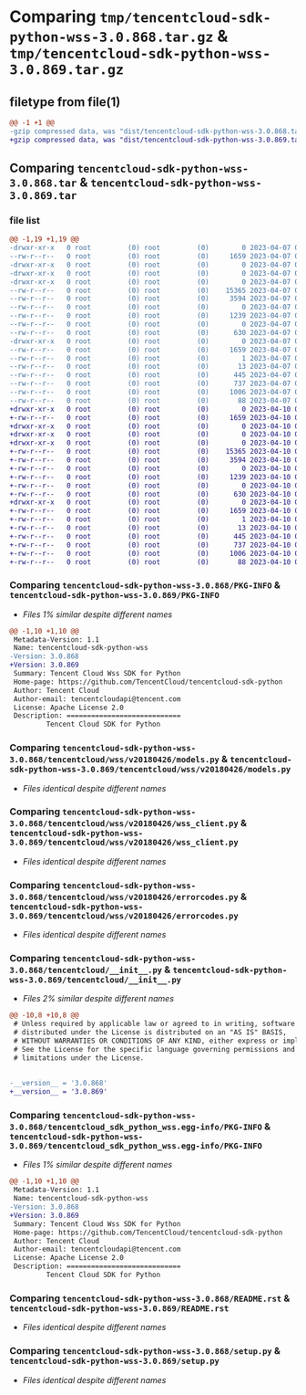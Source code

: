 # Comparing `tmp/tencentcloud-sdk-python-wss-3.0.868.tar.gz` & `tmp/tencentcloud-sdk-python-wss-3.0.869.tar.gz`

## filetype from file(1)

```diff
@@ -1 +1 @@
-gzip compressed data, was "dist/tencentcloud-sdk-python-wss-3.0.868.tar", last modified: Fri Apr  7 01:05:37 2023, max compression
+gzip compressed data, was "dist/tencentcloud-sdk-python-wss-3.0.869.tar", last modified: Mon Apr 10 03:18:52 2023, max compression
```

## Comparing `tencentcloud-sdk-python-wss-3.0.868.tar` & `tencentcloud-sdk-python-wss-3.0.869.tar`

### file list

```diff
@@ -1,19 +1,19 @@
-drwxr-xr-x   0 root         (0) root         (0)        0 2023-04-07 01:05:37.000000 tencentcloud-sdk-python-wss-3.0.868/
--rw-r--r--   0 root         (0) root         (0)     1659 2023-04-07 01:05:37.000000 tencentcloud-sdk-python-wss-3.0.868/PKG-INFO
-drwxr-xr-x   0 root         (0) root         (0)        0 2023-04-07 01:05:37.000000 tencentcloud-sdk-python-wss-3.0.868/tencentcloud/
-drwxr-xr-x   0 root         (0) root         (0)        0 2023-04-07 01:05:37.000000 tencentcloud-sdk-python-wss-3.0.868/tencentcloud/wss/
-drwxr-xr-x   0 root         (0) root         (0)        0 2023-04-07 01:05:37.000000 tencentcloud-sdk-python-wss-3.0.868/tencentcloud/wss/v20180426/
--rw-r--r--   0 root         (0) root         (0)    15365 2023-04-07 01:05:37.000000 tencentcloud-sdk-python-wss-3.0.868/tencentcloud/wss/v20180426/models.py
--rw-r--r--   0 root         (0) root         (0)     3594 2023-04-07 01:05:37.000000 tencentcloud-sdk-python-wss-3.0.868/tencentcloud/wss/v20180426/wss_client.py
--rw-r--r--   0 root         (0) root         (0)        0 2023-04-07 01:05:37.000000 tencentcloud-sdk-python-wss-3.0.868/tencentcloud/wss/v20180426/__init__.py
--rw-r--r--   0 root         (0) root         (0)     1239 2023-04-07 01:05:37.000000 tencentcloud-sdk-python-wss-3.0.868/tencentcloud/wss/v20180426/errorcodes.py
--rw-r--r--   0 root         (0) root         (0)        0 2023-04-07 01:05:37.000000 tencentcloud-sdk-python-wss-3.0.868/tencentcloud/wss/__init__.py
--rw-r--r--   0 root         (0) root         (0)      630 2023-04-07 01:05:37.000000 tencentcloud-sdk-python-wss-3.0.868/tencentcloud/__init__.py
-drwxr-xr-x   0 root         (0) root         (0)        0 2023-04-07 01:05:37.000000 tencentcloud-sdk-python-wss-3.0.868/tencentcloud_sdk_python_wss.egg-info/
--rw-r--r--   0 root         (0) root         (0)     1659 2023-04-07 01:05:37.000000 tencentcloud-sdk-python-wss-3.0.868/tencentcloud_sdk_python_wss.egg-info/PKG-INFO
--rw-r--r--   0 root         (0) root         (0)        1 2023-04-07 01:05:37.000000 tencentcloud-sdk-python-wss-3.0.868/tencentcloud_sdk_python_wss.egg-info/dependency_links.txt
--rw-r--r--   0 root         (0) root         (0)       13 2023-04-07 01:05:37.000000 tencentcloud-sdk-python-wss-3.0.868/tencentcloud_sdk_python_wss.egg-info/top_level.txt
--rw-r--r--   0 root         (0) root         (0)      445 2023-04-07 01:05:37.000000 tencentcloud-sdk-python-wss-3.0.868/tencentcloud_sdk_python_wss.egg-info/SOURCES.txt
--rw-r--r--   0 root         (0) root         (0)      737 2023-04-07 01:05:37.000000 tencentcloud-sdk-python-wss-3.0.868/README.rst
--rw-r--r--   0 root         (0) root         (0)     1006 2023-04-07 01:05:37.000000 tencentcloud-sdk-python-wss-3.0.868/setup.py
--rw-r--r--   0 root         (0) root         (0)       88 2023-04-07 01:05:37.000000 tencentcloud-sdk-python-wss-3.0.868/setup.cfg
+drwxr-xr-x   0 root         (0) root         (0)        0 2023-04-10 03:18:52.000000 tencentcloud-sdk-python-wss-3.0.869/
+-rw-r--r--   0 root         (0) root         (0)     1659 2023-04-10 03:18:52.000000 tencentcloud-sdk-python-wss-3.0.869/PKG-INFO
+drwxr-xr-x   0 root         (0) root         (0)        0 2023-04-10 03:18:52.000000 tencentcloud-sdk-python-wss-3.0.869/tencentcloud/
+drwxr-xr-x   0 root         (0) root         (0)        0 2023-04-10 03:18:52.000000 tencentcloud-sdk-python-wss-3.0.869/tencentcloud/wss/
+drwxr-xr-x   0 root         (0) root         (0)        0 2023-04-10 03:18:52.000000 tencentcloud-sdk-python-wss-3.0.869/tencentcloud/wss/v20180426/
+-rw-r--r--   0 root         (0) root         (0)    15365 2023-04-10 03:18:52.000000 tencentcloud-sdk-python-wss-3.0.869/tencentcloud/wss/v20180426/models.py
+-rw-r--r--   0 root         (0) root         (0)     3594 2023-04-10 03:18:52.000000 tencentcloud-sdk-python-wss-3.0.869/tencentcloud/wss/v20180426/wss_client.py
+-rw-r--r--   0 root         (0) root         (0)        0 2023-04-10 03:18:52.000000 tencentcloud-sdk-python-wss-3.0.869/tencentcloud/wss/v20180426/__init__.py
+-rw-r--r--   0 root         (0) root         (0)     1239 2023-04-10 03:18:52.000000 tencentcloud-sdk-python-wss-3.0.869/tencentcloud/wss/v20180426/errorcodes.py
+-rw-r--r--   0 root         (0) root         (0)        0 2023-04-10 03:18:52.000000 tencentcloud-sdk-python-wss-3.0.869/tencentcloud/wss/__init__.py
+-rw-r--r--   0 root         (0) root         (0)      630 2023-04-10 03:18:52.000000 tencentcloud-sdk-python-wss-3.0.869/tencentcloud/__init__.py
+drwxr-xr-x   0 root         (0) root         (0)        0 2023-04-10 03:18:52.000000 tencentcloud-sdk-python-wss-3.0.869/tencentcloud_sdk_python_wss.egg-info/
+-rw-r--r--   0 root         (0) root         (0)     1659 2023-04-10 03:18:52.000000 tencentcloud-sdk-python-wss-3.0.869/tencentcloud_sdk_python_wss.egg-info/PKG-INFO
+-rw-r--r--   0 root         (0) root         (0)        1 2023-04-10 03:18:52.000000 tencentcloud-sdk-python-wss-3.0.869/tencentcloud_sdk_python_wss.egg-info/dependency_links.txt
+-rw-r--r--   0 root         (0) root         (0)       13 2023-04-10 03:18:52.000000 tencentcloud-sdk-python-wss-3.0.869/tencentcloud_sdk_python_wss.egg-info/top_level.txt
+-rw-r--r--   0 root         (0) root         (0)      445 2023-04-10 03:18:52.000000 tencentcloud-sdk-python-wss-3.0.869/tencentcloud_sdk_python_wss.egg-info/SOURCES.txt
+-rw-r--r--   0 root         (0) root         (0)      737 2023-04-10 03:18:52.000000 tencentcloud-sdk-python-wss-3.0.869/README.rst
+-rw-r--r--   0 root         (0) root         (0)     1006 2023-04-10 03:18:52.000000 tencentcloud-sdk-python-wss-3.0.869/setup.py
+-rw-r--r--   0 root         (0) root         (0)       88 2023-04-10 03:18:52.000000 tencentcloud-sdk-python-wss-3.0.869/setup.cfg
```

### Comparing `tencentcloud-sdk-python-wss-3.0.868/PKG-INFO` & `tencentcloud-sdk-python-wss-3.0.869/PKG-INFO`

 * *Files 1% similar despite different names*

```diff
@@ -1,10 +1,10 @@
 Metadata-Version: 1.1
 Name: tencentcloud-sdk-python-wss
-Version: 3.0.868
+Version: 3.0.869
 Summary: Tencent Cloud Wss SDK for Python
 Home-page: https://github.com/TencentCloud/tencentcloud-sdk-python
 Author: Tencent Cloud
 Author-email: tencentcloudapi@tencent.com
 License: Apache License 2.0
 Description: ============================
         Tencent Cloud SDK for Python
```

### Comparing `tencentcloud-sdk-python-wss-3.0.868/tencentcloud/wss/v20180426/models.py` & `tencentcloud-sdk-python-wss-3.0.869/tencentcloud/wss/v20180426/models.py`

 * *Files identical despite different names*

### Comparing `tencentcloud-sdk-python-wss-3.0.868/tencentcloud/wss/v20180426/wss_client.py` & `tencentcloud-sdk-python-wss-3.0.869/tencentcloud/wss/v20180426/wss_client.py`

 * *Files identical despite different names*

### Comparing `tencentcloud-sdk-python-wss-3.0.868/tencentcloud/wss/v20180426/errorcodes.py` & `tencentcloud-sdk-python-wss-3.0.869/tencentcloud/wss/v20180426/errorcodes.py`

 * *Files identical despite different names*

### Comparing `tencentcloud-sdk-python-wss-3.0.868/tencentcloud/__init__.py` & `tencentcloud-sdk-python-wss-3.0.869/tencentcloud/__init__.py`

 * *Files 2% similar despite different names*

```diff
@@ -10,8 +10,8 @@
 # Unless required by applicable law or agreed to in writing, software
 # distributed under the License is distributed on an "AS IS" BASIS,
 # WITHOUT WARRANTIES OR CONDITIONS OF ANY KIND, either express or implied.
 # See the License for the specific language governing permissions and
 # limitations under the License.
 
 
-__version__ = '3.0.868'
+__version__ = '3.0.869'
```

### Comparing `tencentcloud-sdk-python-wss-3.0.868/tencentcloud_sdk_python_wss.egg-info/PKG-INFO` & `tencentcloud-sdk-python-wss-3.0.869/tencentcloud_sdk_python_wss.egg-info/PKG-INFO`

 * *Files 1% similar despite different names*

```diff
@@ -1,10 +1,10 @@
 Metadata-Version: 1.1
 Name: tencentcloud-sdk-python-wss
-Version: 3.0.868
+Version: 3.0.869
 Summary: Tencent Cloud Wss SDK for Python
 Home-page: https://github.com/TencentCloud/tencentcloud-sdk-python
 Author: Tencent Cloud
 Author-email: tencentcloudapi@tencent.com
 License: Apache License 2.0
 Description: ============================
         Tencent Cloud SDK for Python
```

### Comparing `tencentcloud-sdk-python-wss-3.0.868/README.rst` & `tencentcloud-sdk-python-wss-3.0.869/README.rst`

 * *Files identical despite different names*

### Comparing `tencentcloud-sdk-python-wss-3.0.868/setup.py` & `tencentcloud-sdk-python-wss-3.0.869/setup.py`

 * *Files identical despite different names*

